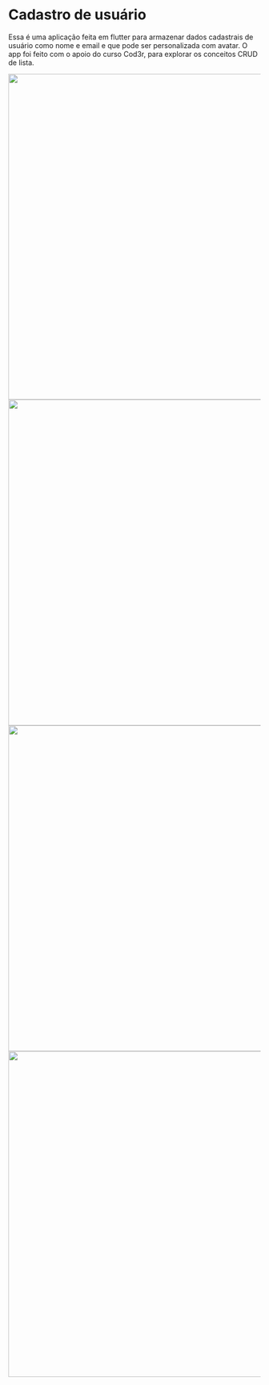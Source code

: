 # Cadastro de usuário

Essa é uma aplicação feita em flutter para armazenar dados cadastrais de usuário como nome e email e que pode ser personalizada com avatar. 
O app foi feito com o apoio do curso Cod3r, para explorar os conceitos CRUD de lista.

<div align="center"><img src="https://user-images.githubusercontent.com/88554358/151458159-5a1b2adc-7943-4465-9d94-6d5f71a7dc01.jpeg" width="650px" />
  </div>
  <div align="center"><img src="https://user-images.githubusercontent.com/88554358/151458193-3432368a-2759-4860-801b-119bc4c60cc7.jpeg" width="650px" />
  </div>
  <div align="center"><img src="https://user-images.githubusercontent.com/88554358/151458219-6045e7e2-3615-400b-8201-91912d5f4763.jpeg" width="650px" />
  </div>
  <div align="center"><img src="https://user-images.githubusercontent.com/88554358/151458240-fe9a3c22-a445-463e-af3a-fbc0f86ba2ae.jpeg" width="650px" />
  </div>
  

